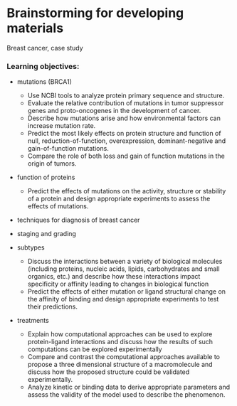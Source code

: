 # Brainstorming for developing materials

Breast cancer, case study


### Learning objectives: 
- mutations (BRCA1)
  - Use	NCBI tools to	analyze	protein primary	sequence	and	structure.
  - Evaluate the relative contribution of mutations in tumor suppressor genes and proto-oncogenes in the development of cancer.
  - Describe how mutations arise and how environmental factors can increase mutation rate.
  - Predict the most likely effects on protein structure and function of null, reduction-of-function, overexpression, dominant-negative and gain-of-function mutations.
  - Compare the role of both loss and gain of function mutations in the origin of tumors.

- function of proteins
  - Predict	the	effects	of	mutations	on	the	activity,	structure	or	stability	of	a	protein	and	design	appropriate	experiments	to	assess	the	effects	of	mutations.

- techniques for diagnosis of breast cancer

- staging and grading
- subtypes
  - Discuss	the	interactions	between	a	variety	of	biological molecules	(including	proteins,	nucleic	acids,	lipids,	carbohydrates	and	small	organics,	etc.)	and	describe	how	these	interactions	impact	specificity	or	affinity	leading	to	 changes	in	biological	function
  - Predict	the	effects	of	either	mutation	or	ligand	structural	change	on	the	affinity	of	binding	and	design	appropriate	experiments	to	test	their	predictions.

- treatments
  - Explain	how	computational	approaches	can	be	used	to	explore	protein-ligand	interactions	and	discuss	how	the	results	of	such	computations	can	be	explored	experimentally
  - Compare	and	contrast	the	computational	approaches	available	to	propose	a	three	dimensional	structure	of	a	macromolecule	and	discuss	how	the	proposed	structure	could	be	validated	experimentally.
  - Analyze	kinetic	or	binding	data	to	derive	appropriate	parameters	and	assess	the	validity	of	the	model	used	to	describe the	phenomenon.

